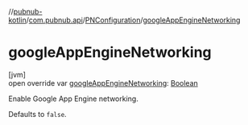 //[pubnub-kotlin](../../../index.md)/[com.pubnub.api](../index.md)/[PNConfiguration](index.md)/[googleAppEngineNetworking](google-app-engine-networking.md)

# googleAppEngineNetworking

[jvm]\
open override var [googleAppEngineNetworking](google-app-engine-networking.md): [Boolean](https://kotlinlang.org/api/latest/jvm/stdlib/kotlin/-boolean/index.html)

Enable Google App Engine networking.

Defaults to `false`.
